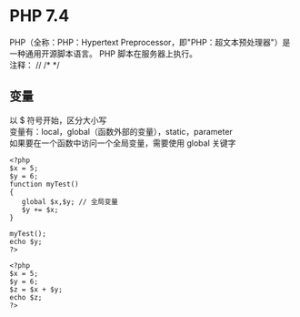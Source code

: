 # PHP 7.4
PHP（全称：PHP：Hypertext Preprocessor，即"PHP：超文本预处理器"）是一种通用开源脚本语言。
PHP 脚本在服务器上执行。  
注释： // /* */

## 变量
以 $ 符号开始，区分大小写  
变量有：local，global（函数外部的变量），static，parameter  
如果要在一个函数中访问一个全局变量，需要使用 global 关键字  
 ```
 <?php
$x = 5;
$y = 6;
function myTest()
{
	global $x,$y; // 全局变量
	$y += $x;
}

myTest();
echo $y;
?>
 
<?php
$x = 5;
$y = 6;
$z = $x + $y;
echo $z;
?>
```
